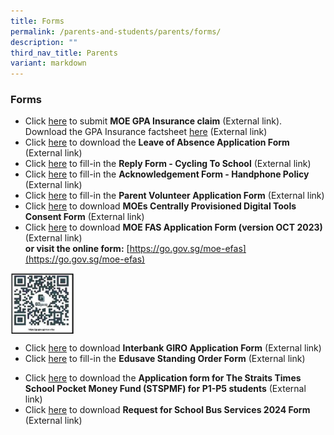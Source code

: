 ```yaml
---
title: Forms
permalink: /parents-and-students/parents/forms/
description: ""
third_nav_title: Parents
variant: markdown
---
```

### **Forms**

*  Click [here](https://www.income.com.sg/group-insurance-for-schools-and-centres-and-moe/group-personal-accident-for-students) to submit **MOE GPA Insurance claim** (External link). <br>Download the GPA Insurance factsheet [here](https://drive.google.com/file/d/1olB9ux_OBNsY6dw7ArinsXURpXy9XYED/view?usp=sharing) (External link)
*   Click [here](https://drive.google.com/file/d/1_DbkIFVPBJmOoo_VIJqPULpBl8UvabJ5/view) to download the **Leave of Absence Application Form** (External link)
*   Click [here](https://form.gov.sg/658e4b0f0628120011eb47f0) to fill-in the **Reply Form - Cycling To School** (External link)
*   Click [here](https://form.gov.sg/658e43213412300011729138) to fill-in the **Acknowledgement Form - Handphone Policy** (External link)
*   Click [here](https://form.gov.sg/634f7b32d25d7f0012ff9f93) to fill-in the **Parent Volunteer Application Form** (External link)
*   Click [here](https://drive.google.com/file/d/10GgJYA4AzGqNVvSQou3ZM87Sx6qtNnyO/view) to download **MOEs Centrally Provisioned Digital Tools Consent Form** (External link)
*   Click [here](https://drive.google.com/file/d/1uLPhNXXhnJWm3tYGBanYwzUbO4SmA3rB/view) to download **MOE FAS Application Form (version OCT 2023)** (External link) <br>**or visit the online form:** [https://go.gov.sg/moe-efas](https://go.gov.sg/moe-efas)

<img align="left" style="width:20%" src="/images/Parent/Form/formsqr.png">
<br clear="left">

*   Click [here](https://drive.google.com/file/d/12WIOzG1t-JPlqZ_FaijGLMDXXw5nZqg-/view) to download **Interbank GIRO Application Form** (External link)
*   Click [here](https://form.gov.sg/5be24a1bb3f842000fdc4e59) to fill-in the **Edusave Standing Order Form** (External link)
<!-- * Click [here](https://drive.google.com/file/d/1Td-CpserxDgKpS3Z5Qfp0ouEFvGAsFy1/view) to download the **Bethesda Care Services Bursary 2024 form** (External link)<br>[All completed application forms, together with the required supporting documents, must be submitted to the General Office by **Friday, 25 Aug 2023**].<br> -->
* Click [here](https://drive.google.com/file/d/1mIuEIq0_1h0K6KxZwrpjU58E2qyDEYqa/) to download the **Application form for The Straits Times School Pocket Money Fund (STSPMF) for P1-P5 students** (External link)
*   Click [here](https://drive.google.com/file/d/1i7yXNrN1sfoYQqXcCdGzzp3K0_R-_5fl/view) to download **Request for School Bus Services 2024 Form**  (External link)